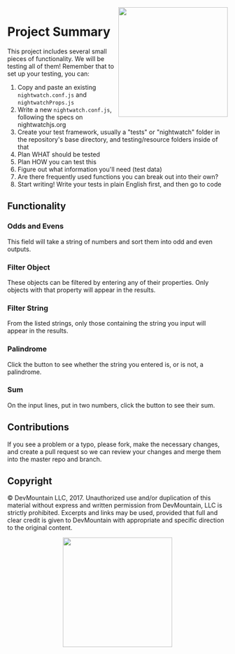 <img src="https://devmounta.in/img/logowhiteblue.png" width="250" align="right">

# Project Summary

This project includes several small pieces of functionality.  We will be testing all of them!  Remember that to set up your testing, you can:

1. Copy and paste an existing `nightwatch.conf.js` and `nightwatchProps.js`
2. Write a new `nightwatch.conf.js`, following the specs on nightwatchjs.org
3. Create your test framework, usually a "tests" or "nightwatch" folder in the repository's base directory, and testing/resource folders inside of that
4. Plan WHAT should be tested
5. Plan HOW you can test this
6. Figure out what information you'll need (test data)
7. Are there frequently used functions you can break out into their own?
8. Start writing!  Write your tests in plain English first, and then go to code

## Functionality

### Odds and Evens

This field will take a string of numbers and sort them into odd and even outputs.

### Filter Object

These objects can be filtered by entering any of their properties.  Only objects with that property will appear in the results.

### Filter String

From the listed strings, only those containing the string you input will appear in the results.

### Palindrome

Click the button to see whether the string you entered is, or is not, a palindrome.

### Sum

On the input lines, put in two numbers, click the button to see their sum.

## Contributions

If you see a problem or a typo, please fork, make the necessary changes, and create a pull request so we can review your changes and merge them into the master repo and branch.

## Copyright

© DevMountain LLC, 2017. Unauthorized use and/or duplication of this material without express and written permission from DevMountain, LLC is strictly prohibited. Excerpts and links may be used, provided that full and clear credit is given to DevMountain with appropriate and specific direction to the original content.

<p align="center">
<img src="https://devmounta.in/img/logowhiteblue.png" width="250">
</p>


